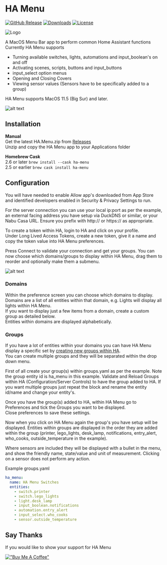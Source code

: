 # HA Menu

[![GitHub Release][releases-shield]](releases)
[![Downloads][download-latest-shield]](Downloads)
[![License][license-shield]](LICENSE)

![Logo](https://github.com/codechimp-org/ha-menu/blob/master/Art/logo.png)

A MacOS Menu Bar app to perform common Home Assistant functions  
Currently HA Menu supports  
* Turning available switches, lights, automations and input_boolean's on and off
* Activating scenes, scripts, buttons and input_buttons
* input_select option menus  
* Opening and Closing Covers
* Viewing sensor values (Sensors have to be specifically added to a group)  

HA Menu supports MacOS 11.5 (Big Sur) and later.

![alt text](Art/menu.png "HA Menu")

## Installation
**Manual**  
Get the latest HA.Menu.zip from [Releases](https://github.com/codechimp-org/ha-menu/releases)  
Unzip and copy the HA Menu app to your Applications folder

**Homebrew Cask**  
2.6 or later ```brew install --cask ha-menu```  
2.5 or earlier ```brew cask install ha-menu```

## Configuration
You will have needed to enable Allow app's downloaded from App Store and identified developers enabled in Security & Privacy Settings to run.  

For the server connection you can use your local ip:port as per the example, an external facing address you have setup via DuckDNS or similar, or your Nabu Casa URL.  Ensure you prefix with http:// or https:// as appropriate.

To create a token within HA, login to HA and click on your profile.  
Under Long Lived Access Tokens, create a new token, give it a name and copy the token value into HA Menu preferences.

Press Connect to validate your connection and get your groups.  You can now choose which domains/groups to display within HA Menu, drag them to reorder and optionally make them a submenu.

![alt text](Art/preferences.png "Preferences")

### Domains

Within the preference screen you can choose which domains to display.  Domains are a list of all entities within that domain, e.g. Lights will display all lights within HA Menu.  
If you want to display just a few items from a domain, create a custom group as detailed below.   
Entities within domains are displayed alphabetically.

### Groups

If you have a lot of entities within your domains you can have HA Menu display a specific set by [creating new groups within HA](https://www.home-assistant.io/integrations/group/).  
You can create multiple groups and they will be separated within the drop down menu.

First of all create your group(s) within groups.yaml as per the example.  Note the group entity id is ha_menu in this example.  Validate and Reload Groups within HA (Configuration/Server Controls) to have the group added to HA. If you want multiple groups just repeat the block and rename the entity id/name and change your entity's.

Once you have the group(s) added to HA, within HA Menu go to Preferences and tick the Groups you want to be displayed.   
Close preferences to save these settings.

Now when you click on HA Menu again the group's you have setup will be displayed.  Entities within groups are displayed in the order they are added within the group (printer, lego_lights, desk_lamp, notifications, entry_alert, who_cooks, outside_temperature in the example).  

Where sensors are included they will be displayed with a bullet in the menu, and show the friendly name, state/value and unit of measurement. Clicking on a sensor does not perform any action.   

Example groups.yaml
```yaml
ha_menu:
  name: HA Menu Switches
  entities:
    - switch.printer
    - switch.lego_lights
    - light.desk_lamp
    - input_boolean.notifications
    - automation.entry_alert
    - input_select.who_cooks
    - sensor.outside_temperature
```

## Say Thanks
If you would like to show your support for HA Menu

[!["Buy Me A Coffee"](https://www.buymeacoffee.com/assets/img/custom_images/yellow_img.png)](https://www.buymeacoffee.com/codechimp)

[license-shield]: https://img.shields.io/github/license/codechimp-org/ha-menu.svg?style=for-the-badge
[releases-shield]: https://img.shields.io/github/release/codechimp-org/ha-menu.svg?style=for-the-badge
[download-latest-shield]: https://img.shields.io/github/downloads/codechimp-org/ha-menu/latest/total?style=for-the-badge
